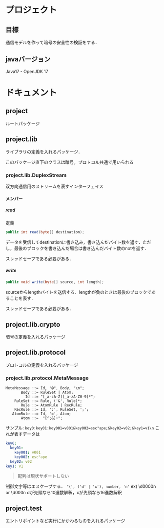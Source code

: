 # プロジェクト

## 目標
通信モデルを作って暗号の安全性の検証をする．

## javaバージョン
Java17 - OpenJDK 17

# ドキュメント

## project
ルートパッケージ

## project.lib
ライブラリの定義を入れるパッケージ．

このパッケージ直下のクラスは暗号，プロトコル共通で用いられる

### project.lib.DuplexStream
双方向通信用のストリームを表すインターフェイス

#### メンバー
##### read
定義

```java
public int read(byte[] destination);
```
データを受信してdestinationに書き込み，書き込んだバイト数を返す．ただし，最後のブロックを書き込んだ場合は書き込んだバイト数のnotを返す．

スレッドセーフである必要がある．


##### write
```java
public void write(byte[] source, int length);
```
sourceからlengthバイトを送信する．lengthが負のときは最後のブロックであることを表す．

スレッドセーフである必要がある．

## project.lib.crypto
暗号の定義を入れるパッケージ

## project.lib.protocol
プロトコルの定義を入れるパッケージ

### project.lib.protocol.MetaMessage
```ebnf
MetaMessage ::= Id, "@", Body, "\n";
       Body ::= RuleSet | Atom;
         Id ::= "[_a-zA-Z][_a-zA-Z0-9]*";
    RuleSet ::= Rule, ('&', Rule)*;
       Rule ::= AtomRule | RecRule;
    RecRule ::= Id, ':', RuleSet, ';';
   AtomRule ::= Id, '=', Atom;
       Atom ::=  "[^;&]+";
```
サンプル: `key0:key01:key001=v001&key002=esc"ape;&key02=v02;&key1=v1\n`
これが表すデータは
```yaml
key0:  
  key01: 
    key001: v001
    key002: esc"ape
  key02: v02
key1: v1
```
> 配列は現状サポートしない
> 
制御文字等はエスケープする．
`'\', ('d' | 'x'), number, 'n'`
ex) \d0000n or \d000n
dが先頭なら10進数解釈，xが先頭なら16進数解釈
## project.test
エントリポイントなど実行にかかわるものを入れるパッケージ